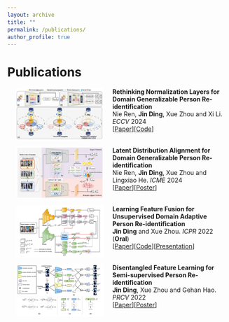 ```yaml
---
layout: archive
title: ""
permalink: /publications/
author_profile: true
---
```


# Publications

<p>
<img src="https://github.com/DJEddyking/djeddyking.github.io/blob/master/images/ECCV.png?raw=true" alt="Figure" style="width: 200px; height: 120px;" hspace="20" align="left"/>
<b>Rethinking Normalization Layers for Domain Generalizable Person Re-identification</b><br>Nie Ren, <b>Jin Ding</b>, Xue Zhou and Xi Li. <i>ECCV</i> 2024<br>
[<a href="https://github.com/DJEddyking/djeddyking.github.io/blob/master/files/ECCV.pdf">Paper</a>][<a href="https://github.com/3699nr/ReNorm.">Code</a>]
<br clear="left">
</p>


<p>
<img src="https://github.com/DJEddyking/djeddyking.github.io/blob/master/images/ICME.png?raw=true" alt="Figure" style="width: 200px; height: 120px;" hspace="20" align="left"/>
<b>Latent Distribution Alignment for Domain Generalizable Person Re-identification</b><br>Nie Ren, <b>Jin Ding</b>, Xue Zhou and Lingxiao He. <i>ICME</i> 2024<br>
[<a href="https://github.com/DJEddyking/djeddyking.github.io/blob/master/files/ICME.pdf">Paper</a>][<a href="https://github.com/DJEddyking/djeddyking.github.io/blob/master/files/ICME_poster.png">Poster</a>]
<br clear="left">
</p>


<p>
<img src="https://github.com/DJEddyking/djeddyking.github.io/blob/master/images/ICPR.png?raw=true" alt="Figure" style="width: 200px; height: 120px;" hspace="20" align="left"/>
<b>Learning Feature Fusion for Unsupervised Domain Adaptive Person Re-identification</b><br><b>Jin Ding</b> and Xue Zhou. <i>ICPR</i> 2022 (<b>Oral</b>)<br> 
[<a href="https://ieeexplore.ieee.org/document/9956264">Paper</a>][<a href="https://github.com/DJEddyking/LF2">Code</a>][<a href="https://github.com/DJEddyking/djeddyking.github.io/blob/master/files/ICPR_oral.mp4">Presentation</a>]
<br clear="left">
</p>


<p>
<img src="https://github.com/DJEddyking/djeddyking.github.io/blob/master/images/PRCV.png?raw=true" alt="Figure" style="width: 200px; height: 120px;" hspace="20" align="left"/>
<b>Disentangled Feature Learning for Semi-supervised Person Re-identification</b><br><b>Jin Ding</b>, Xue Zhou and Gehan Hao. <i>PRCV</i> 2022<br>
[<a href="https://link.springer.com/chapter/10.1007/978-3-031-18916-6_37">Paper</a>][<a href="https://github.com/DJEddyking/djeddyking.github.io/blob/master/files/PRCV_poster.png">Poster</a>]
<br clear="left">
</p>
